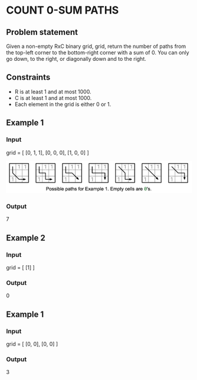 # COUNT 0-SUM PATHS

## Problem statement

Given a non-empty RxC binary grid, grid, return the number of paths from the top-left corner to the bottom-right corner
with a sum of 0. You can only go down, to the right, or diagonally down and to the right.

## Constraints

- R is at least 1 and at most 1000.
- C is at least 1 and at most 1000.
- Each element in the grid is either 0 or 1.

## Example 1

### Input

grid = [
[0, 1, 1],
[0, 0, 0],
[1, 0, 0]
]

![count-0-sum-paths-1.png](count-0-sum-paths-1.png)

### Output

7

## Example 2

### Input

grid = [
[1]
]

### Output

0

## Example 1

### Input

grid = [
[0, 0],
[0, 0]
]

### Output

3